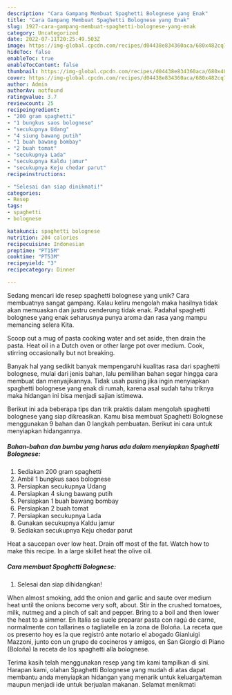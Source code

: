 ```yaml
---
description: "Cara Gampang Membuat Spaghetti Bolognese yang Enak"
title: "Cara Gampang Membuat Spaghetti Bolognese yang Enak"
slug: 1927-cara-gampang-membuat-spaghetti-bolognese-yang-enak
category: Uncategorized
date: 2022-07-11T20:25:49.503Z
image: https://img-global.cpcdn.com/recipes/d04438e834360aca/680x482cq70/spaghetti-bolognese-foto-resep-utama.jpg
hideToc: false
enableToc: true
enableTocContent: false
thumbnail: https://img-global.cpcdn.com/recipes/d04438e834360aca/680x482cq70/spaghetti-bolognese-foto-resep-utama.jpg
cover: https://img-global.cpcdn.com/recipes/d04438e834360aca/680x482cq70/spaghetti-bolognese-foto-resep-utama.jpg
author: Admin
authorAv: notfound
ratingvalue: 3.7
reviewcount: 25
recipeingredient:
- "200 gram spaghetti"
- "1 bungkus saos bolognese"
- "secukupnya Udang"
- "4 siung bawang putih"
- "1 buah bawang bombay"
- "2 buah tomat"
- "secukupnya Lada"
- "secukupnya Kaldu jamur"
- "secukupnya Keju chedar parut"
recipeinstructions:

- "Selesai dan siap dinikmati!"
categories:
- Resep
tags:
- spaghetti
- bolognese

katakunci: spaghetti bolognese 
nutrition: 204 calories
recipecuisine: Indonesian
preptime: "PT15M"
cooktime: "PT53M"
recipeyield: "3"
recipecategory: Dinner

---
```





Sedang mencari ide resep spaghetti bolognese yang unik? Cara membuatnya sangat gampang. Kalau keliru mengolah maka hasilnya tidak akan memuaskan dan justru cenderung tidak enak. Padahal spaghetti bolognese yang enak seharusnya punya aroma dan rasa yang mampu memancing selera Kita.





Scoop out a mug of pasta cooking water and set aside, then drain the pasta. Heat oil in a Dutch oven or other large pot over medium. Cook, stirring occasionally but not breaking.

Banyak hal yang sedikit banyak mempengaruhi kualitas rasa dari spaghetti bolognese, mulai dari jenis bahan, lalu pemilihan bahan segar hingga cara membuat dan menyajikannya. Tidak usah pusing jika ingin menyiapkan spaghetti bolognese yang enak di rumah, karena asal sudah tahu triknya maka hidangan ini bisa menjadi sajian istimewa.






Berikut ini ada beberapa tips dan trik praktis dalam mengolah spaghetti bolognese yang siap dikreasikan. Kamu bisa membuat Spaghetti Bolognese menggunakan 9 bahan dan 0 langkah pembuatan. Berikut ini cara untuk menyiapkan hidangannya.

<!--inarticleads1-->

##### Bahan-bahan dan bumbu yang harus ada dalam menyiapkan Spaghetti Bolognese:

1. Sediakan 200 gram spaghetti
1. Ambil 1 bungkus saos bolognese
1. Persiapkan secukupnya Udang
1. Persiapkan 4 siung bawang putih
1. Persiapkan 1 buah bawang bombay
1. Persiapkan 2 buah tomat
1. Persiapkan secukupnya Lada
1. Gunakan secukupnya Kaldu jamur
1. Sediakan secukupnya Keju chedar parut


Heat a saucepan over low heat. Drain off most of the fat. Watch how to make this recipe. In a large skillet heat the olive oil. 

<!--inarticleads2-->

##### Cara membuat Spaghetti Bolognese:


1. Selesai dan siap dihidangkan!

When almost smoking, add the onion and garlic and saute over medium heat until the onions become very soft, about. Stir in the crushed tomatoes, milk, nutmeg and a pinch of salt and pepper. Bring to a boil and then lower the heat to a simmer. En Italia se suele preparar pasta con ragú de carne, normalmente con tallarines o tagliatelle en la zona de Boloña. La receta que os presento hoy es la que registró ante notario el abogado Gianluigi Mazzoni, junto con un grupo de cocineros y amigos, en San Giorgio di Piano (Boloña) la receta de los spaghetti alla bolognese. 

Terima kasih telah menggunakan resep yang tim kami tampilkan di sini. Harapan kami, olahan Spaghetti Bolognese yang mudah di atas dapat membantu anda menyiapkan hidangan yang menarik untuk keluarga/teman maupun menjadi ide untuk berjualan makanan. Selamat menikmati
